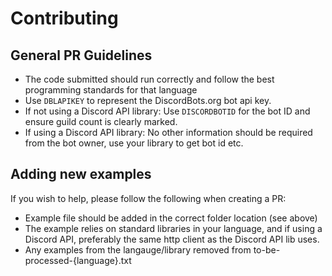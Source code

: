 # Contributing

## General PR Guidelines
* The code submitted should run correctly and follow the best programming standards for that language
* Use `DBLAPIKEY` to represent the DiscordBots.org bot api key.
* If not using a Discord API library: Use `DISCORDBOTID` for the bot ID and ensure guild count is clearly marked.
* If using a Discord API library: No other information should be required from the bot owner, use your library to get bot id etc.

## Adding new examples
If you wish to help, please follow the following when creating a PR:
* Example file should be added in the correct folder location (see above)
* The example relies on standard libraries in your language, and if using a Discord API, preferably the same http client as the Discord API lib uses.
* Any examples from the langauge/library removed from to-be-processed-{language}.txt
